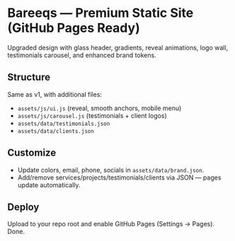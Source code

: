 # Bareeqs — Premium Static Site (GitHub Pages Ready)

Upgraded design with glass header, gradients, reveal animations, logo wall, testimonials carousel, and enhanced brand tokens.

## Structure
Same as v1, with additional files:
- `assets/js/ui.js` (reveal, smooth anchors, mobile menu)
- `assets/js/carousel.js` (testimonials + client logos)
- `assets/data/testimonials.json`
- `assets/data/clients.json`

## Customize
- Update colors, email, phone, socials in `assets/data/brand.json`.
- Add/remove services/projects/testimonials/clients via JSON — pages update automatically.

## Deploy
Upload to your repo root and enable GitHub Pages (Settings → Pages). Done.
